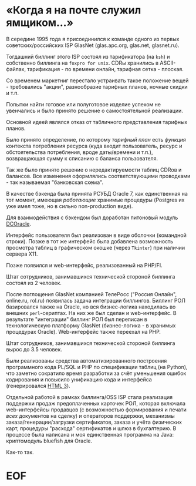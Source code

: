 # «Когда я на почте служил ямщиком…»

В середине 1995 года я присоединился к команде одного из первых советских/российских ISP GlasNet (glas.apc.org, glas.net, glasnet.ru).

Тогдашний биллинг этого ISP состоял из тарификатора (на `ksh`) и собственно биллинга на `foxpro for unix`. CDRы хранились в ASCII-файлах, тарификация - по времени онлайн, тарифная сетка - плоская.

Со временем маркетниг перестало устраивать такое положение вещей - требовались "акции", разнообразие тарифных планов, ночные скидки и т.п.

Попытки найти готовое или полуготовое изделие успехом не увенчались и было принято решение о самостоятельной реализации.

Основной идеей являлся отказ от табличного представления тарифных планов.

Было принято определение, по которому *тарифный план* есть *функция* контекста потребления ресурса (куда входит пользователь, ресурс и обстоятельства потребления, вроде даты/времени и т.п.), возвращающая сумму к списанию с баланса пользователя.

Так же было принято решение о нередактируемости таблиц CDRов и балансов.  Все изменения оформлялись соответствующими проводками - так называемая "банковская схема".

В качестве бэкенда была принята РСУБД Oracle 7, как единственная на тот момент, имеющая *работающие* хранимые процедуры (Postgres их уже имел тоже, но в сильно non-production виде).

Для взаимодействия с бэкендом был доработан питоновый модуль [DCOracle](https://old.zope.org/Products/DCOracle/).

Интерфейс пользователя был реализован в виде оболочки (командной строки).  Позже в тот же интерфейс была добавлена возможность просмотра таблиц в графическом окошке (через `Tkinter`) при наличии сервера X11.

Позже появился и web-интерфейс, реализованный на PHP/FI.

Штат сотрудников, занимавшихся технической стороной биллинга состоял из 2 человек.

После поглощения GlasNet компанией ТелеРосс ("Россия Онлайн", online.ru, rol.ru) появилась задача интеграции биллингов. Биллинг РОЛ базировался также на Oracle, но вся бизнес-логика находилась во внешних `perl`-сериптах. На них же был сделан и web-интерфейс. В результате "интеграции" биллинг РОЛ был переписан в технологическую платформу GlasNet (бизнес-логика - в хранимых процедурах Oracle). Web-интерфейс также переехал на PHP.

Штат сотрудников, занимавшихся технической стороной биллинга вырос до 3.5 человек.

Были реализованы средства автоматизированного построения программного кода PL/SQL и PHP по спецификации таблиц (на Python), что заметно сократило время разработки за счёт уменьшения ошибок кодирования и повысило унификацию кода и интерфейса (генерировался [HTML 3](https://www.w3.org/TR/2018/SPSD-html32-20180315/)).

Отдельной работой в рамках биллинга/OSS ISP стала реализация поддержки продаж предоплаченных карточек РОЛ, которая включала web-интерфейсы продавцов (с возможностью формирования и печати *всех* документов на сделку) и операторов поддержки, механизмы заказа/генерации/загрузки сертификатов, заказа и учёта физических карт, процедуры "расхода" сертификатов и шлюз в бухгалтерию.
В процессе была написана и моя единственная программа на Java: криптомодуль bluefish для Oracle.

Как-то так.

# EOF #
